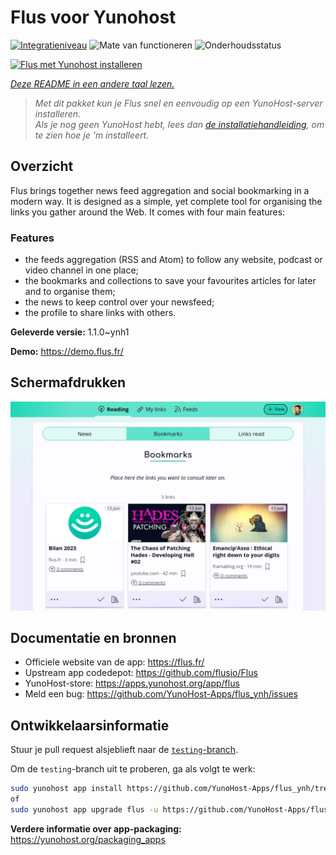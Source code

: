 <!--
NB: Deze README is automatisch gegenereerd door <https://github.com/YunoHost/apps/tree/master/tools/readme_generator>
Hij mag NIET handmatig aangepast worden.
-->

# Flus voor Yunohost

[![Integratieniveau](https://apps.yunohost.org/badge/integration/flus)](https://ci-apps.yunohost.org/ci/apps/flus/)
![Mate van functioneren](https://apps.yunohost.org/badge/state/flus)
![Onderhoudsstatus](https://apps.yunohost.org/badge/maintained/flus)

[![Flus met Yunohost installeren](https://install-app.yunohost.org/install-with-yunohost.svg)](https://install-app.yunohost.org/?app=flus)

*[Deze README in een andere taal lezen.](./ALL_README.md)*

> *Met dit pakket kun je Flus snel en eenvoudig op een YunoHost-server installeren.*  
> *Als je nog geen YunoHost hebt, lees dan [de installatiehandleiding](https://yunohost.org/install), om te zien hoe je 'm installeert.*

## Overzicht

Flus brings together news feed aggregation and social bookmarking in a modern way. It is designed as a simple, yet complete tool for organising the links you gather around the Web. It comes with four main features:
### Features

- the feeds aggregation (RSS and Atom) to follow any website, podcast or video channel in one place;
- the bookmarks and collections to save your favourites articles for later and to organise them;
- the news to keep control over your newsfeed;
- the profile to share links with others.


**Geleverde versie:** 1.1.0~ynh1

**Demo:** <https://demo.flus.fr/>

## Schermafdrukken

![Schermafdrukken van Flus](./doc/screenshots/screenshot.png)

## Documentatie en bronnen

- Officiele website van de app: <https://flus.fr/>
- Upstream app codedepot: <https://github.com/flusio/Flus>
- YunoHost-store: <https://apps.yunohost.org/app/flus>
- Meld een bug: <https://github.com/YunoHost-Apps/flus_ynh/issues>

## Ontwikkelaarsinformatie

Stuur je pull request alsjeblieft naar de [`testing`-branch](https://github.com/YunoHost-Apps/flus_ynh/tree/testing).

Om de `testing`-branch uit te proberen, ga als volgt te werk:

```bash
sudo yunohost app install https://github.com/YunoHost-Apps/flus_ynh/tree/testing --debug
of
sudo yunohost app upgrade flus -u https://github.com/YunoHost-Apps/flus_ynh/tree/testing --debug
```

**Verdere informatie over app-packaging:** <https://yunohost.org/packaging_apps>
